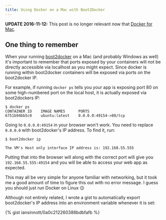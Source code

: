 ```yaml
---
title: Using Docker on a Mac with Boot2Docker
---
```


**UPDATE 2016-11-12:**  This post is no longer relevant now that [Docker for Mac][].

[Docker for Mac]: https://www.docker.com/products/docker#/mac

## One thing to remember

When your running [boot2docker][bd] on a Mac (and probably Windows as well) it's important to remember that ports exposed by your containers will not be directly accessible via localhost as you might expect. Since docker is running within boot2docker containers will be exposed via ports on the boot2docker IP.

For example, if running `docker ps` tells you your app is exposing port 80 on some high-numbered port on the local host, it is actually exposed via boot2dockers IP:

```
$ docker ps
CONTAINER ID    IMAGE NAMES      PORTS
6751b94bb5c0    ubuntu:latest    0.0.0.0:49154->80/tcp
```

Going to `0.0.0.0:49154` in your browser won't work. You need to replace `0.0.0.0` with boot2docker's IP address. To find it, run:

```
$ boot2docker ip

The VM's Host only interface IP address is: 192.168.55.555

```

Putting that into the browser will along with the correct port will give you `192.168.55.555:49154` and you will be able to access your web app as expected.

This may all be very simple for anyone familiar with networking, but it took me a good amount of time to figure this out with no error message. I guess you should just run Docker on Linux :wink:

[bd]: http://boot2docker.io/

Although not entirely related, I wrote a gist to automatically export boot2docker's IP address into an environment variable whenever it is set:

{% gist iansinnott/0a0c212260386bdbfafb %}
